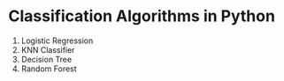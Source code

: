 # Classification Algorithms in Python

1. Logistic Regression
2. KNN Classifier
3. Decision Tree
4. Random Forest
